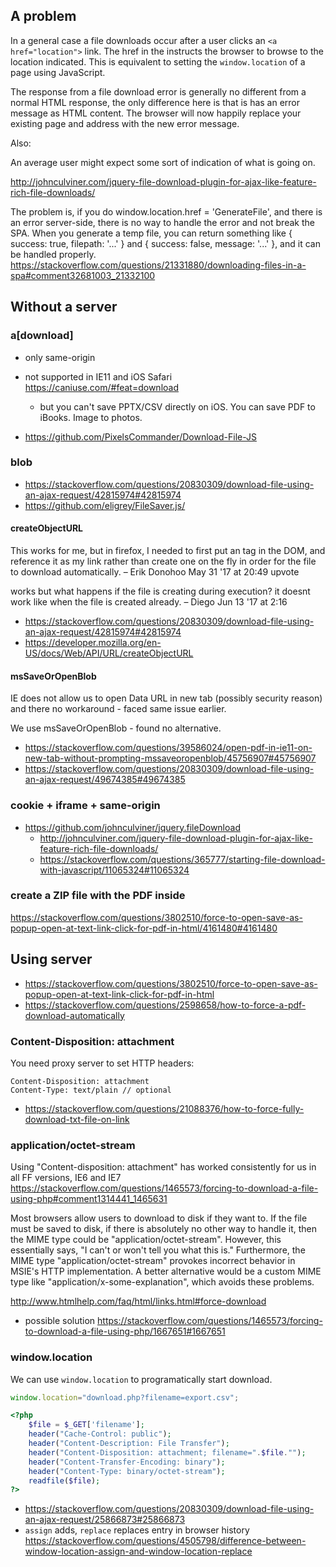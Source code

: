 ## A problem

In a general case a file downloads occur after a user clicks an `<a href="location">` link. The href in the instructs the browser to browse to the location indicated. This is equivalent to setting the `window.location` of a page using JavaScript.

The response from a file download error is generally no different from a normal HTML response, the only difference here is that is has an error message as HTML content. The browser will now happily replace your existing page and address with the new error message.

Also:

An average user might expect some sort of indication of what is going on.

http://johnculviner.com/jquery-file-download-plugin-for-ajax-like-feature-rich-file-downloads/


The problem is, if you do window.location.href = 'GenerateFile', and there is an error server-side, there is no way to handle the error and not break the SPA. When you generate a temp file, you can return something like { success: true, filepath: '...' } and { success: false, message: '...' }, and it can be handled properly. https://stackoverflow.com/questions/21331880/downloading-files-in-a-spa#comment32681003_21332100

## Without a server

### a[download]

- only same-origin
- not supported in IE11 and iOS Safari https://caniuse.com/#feat=download
  - but you can't save PPTX/CSV directly on iOS. You can save PDF to iBooks. Image to photos.

- https://github.com/PixelsCommander/Download-File-JS

### blob

- https://stackoverflow.com/questions/20830309/download-file-using-an-ajax-request/42815974#42815974
- https://github.com/eligrey/FileSaver.js/

#### createObjectURL

This works for me, but in firefox, I needed to first put an <a> tag in the DOM, and reference it as my link rather than create one on the fly in order for the file to download automatically. – Erik Donohoo May 31 '17 at 20:49
upvote

works but what happens if the file is creating during execution? it doesnt work like when the file is created already. – Diego Jun 13 '17 at 2:16

- https://stackoverflow.com/questions/20830309/download-file-using-an-ajax-request/42815974#42815974
- https://developer.mozilla.org/en-US/docs/Web/API/URL/createObjectURL

#### msSaveOrOpenBlob

IE does not allow us to open Data URL in new tab (possibly security reason) and there no workaround - faced same issue earlier.

We use msSaveOrOpenBlob - found no alternative.

- https://stackoverflow.com/questions/39586024/open-pdf-in-ie11-on-new-tab-without-prompting-mssaveoropenblob/45756907#45756907
- https://stackoverflow.com/questions/20830309/download-file-using-an-ajax-request/49674385#49674385

### cookie + iframe + same-origin

- https://github.com/johnculviner/jquery.fileDownload
  - http://johnculviner.com/jquery-file-download-plugin-for-ajax-like-feature-rich-file-downloads/
  - https://stackoverflow.com/questions/365777/starting-file-download-with-javascript/11065324#11065324

### create a ZIP file with the PDF inside

https://stackoverflow.com/questions/3802510/force-to-open-save-as-popup-open-at-text-link-click-for-pdf-in-html/4161480#4161480

## Using server

- https://stackoverflow.com/questions/3802510/force-to-open-save-as-popup-open-at-text-link-click-for-pdf-in-html
- https://stackoverflow.com/questions/2598658/how-to-force-a-pdf-download-automatically

### Content-Disposition: attachment

You need proxy server to set HTTP headers:

```
Content-Disposition: attachment
Content-Type: text/plain // optional
```

- https://stackoverflow.com/questions/21088376/how-to-force-fully-download-txt-file-on-link

### application/octet-stream

Using "Content-disposition: attachment" has worked consistently for us in all FF versions, IE6 and IE7 https://stackoverflow.com/questions/1465573/forcing-to-download-a-file-using-php#comment1314441_1465631


Most browsers allow users to download to disk if they want to. If the file must be saved to disk, if there is absolutely no other way to handle it, then the MIME type could be "application/octet-stream". However, this essentially says, "I can't or won't tell you what this is." Furthermore, the MIME type "application/octet-stream" provokes incorrect behavior in MSIE's HTTP implementation. A better alternative would be a custom MIME type like "application/x-some-explanation", which avoids these problems.

http://www.htmlhelp.com/faq/html/links.html#force-download
- possible solution https://stackoverflow.com/questions/1465573/forcing-to-download-a-file-using-php/1667651#1667651

### window.location

We can use `window.location` to programatically start download.

```javascript
window.location="download.php?filename=export.csv";
```

```php
<?php
    $file = $_GET['filename'];
    header("Cache-Control: public");
    header("Content-Description: File Transfer");
    header("Content-Disposition: attachment; filename=".$file."");
    header("Content-Transfer-Encoding: binary");
    header("Content-Type: binary/octet-stream");
    readfile($file);
?>
```

- https://stackoverflow.com/questions/20830309/download-file-using-an-ajax-request/25866873#25866873
- `assign` adds, `replace` replaces entry in browser history https://stackoverflow.com/questions/4505798/difference-between-window-location-assign-and-window-location-replace
